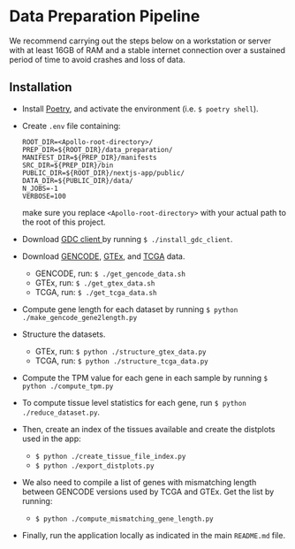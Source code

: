 # Data Preparation Pipeline

We recommend carrying out the steps below on a workstation or server with at
least 16GB of RAM and a stable internet connection over a sustained period of
time to avoid crashes and loss of data.

## Installation

- Install [Poetry](https://python-poetry.org/), and activate the environment (i.e. `$ poetry shell`).
- Create `.env` file containing:

  ```
  ROOT_DIR=<Apollo-root-directory>/
  PREP_DIR=${ROOT_DIR}/data_preparation/
  MANIFEST_DIR=${PREP_DIR}/manifests
  SRC_DIR=${PREP_DIR}/bin
  PUBLIC_DIR=${ROOT_DIR}/nextjs-app/public/
  DATA_DIR=${PUBLIC_DIR}/data/
  N_JOBS=-1
  VERBOSE=100
  ```
  make sure you replace `<Apollo-root-directory>` with your actual path to the root of this project.

- Download [GDC client ](https://github.com/NCI-GDC/gdc-client) by running `$ ./install_gdc_client`.

- Download [GENCODE](https://www.gencodegenes.org/human/releases.html), [GTEx](https://gtexportal.org/home/), and [TCGA](https://www.cancer.gov/about-nci/organization/ccg/research/structural-genomics/tcga) data.

  - GENCODE, run: `$ ./get_gencode_data.sh`
  - GTEx, run: `$ ./get_gtex_data.sh`
  - TCGA, run: `$ ./get_tcga_data.sh`

- Compute gene length for each dataset by running `$ python ./make_gencode_gene2length.py`

- Structure the datasets.

  - GTEx, run: `$ python ./structure_gtex_data.py`
  - TCGA, run: `$ python ./structure_tcga_data.py`

- Compute the TPM value for each gene in each sample by running `$ python ./compute_tpm.py`

- To compute tissue level statistics for each gene, run `$ python ./reduce_dataset.py`.

- Then, create an index of the tissues available and create the distplots used in the app:

  - `$ python ./create_tissue_file_index.py`
  - `$ python ./export_distplots.py`

- We also need to compile a list of genes with mismatching length between GENCODE versions used by TCGA and GTEx. Get the list by running:
  - `$ python ./compute_mismatching_gene_length.py`


- Finally, run the application locally as indicated in the main `README.md` file.
